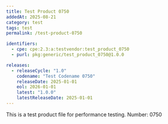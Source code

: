 ```yaml
---
title: Test Product 0750
addedAt: 2025-08-21
category: test
tags: test
permalink: /test-product-0750

identifiers:
  - cpe: cpe:2.3:a:testvendor:test_product_0750
  - purl: pkg:generic/test_product_0750@1.0.0

releases:
  - releaseCycle: "1.0"
    codename: "Test Codename 0750"
    releaseDate: 2025-01-01
    eol: 2026-01-01
    latest: "1.0.0"
    latestReleaseDate: 2025-01-01
---
```


This is a test product file for performance testing. Number: 0750
